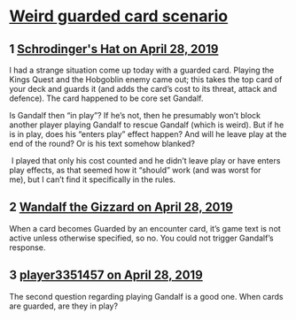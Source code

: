 # [Weird guarded card scenario](https://community.fantasyflightgames.com/topic/294607-weird-guarded-card-scenario/)

## 1 [Schrodinger&#039;s Hat on April 28, 2019](https://community.fantasyflightgames.com/topic/294607-weird-guarded-card-scenario/?do=findComment&comment=3690743)

I had a strange situation come up today with a guarded card. Playing the Kings Quest and the Hobgoblin enemy came out; this takes the top card of your deck and guards it (and adds the card’s cost to its threat, attack and defence). The card happened to be core set Gandalf. 

Is Gandalf then “in play”? If he’s not, then he presumably won’t block another player playing Gandalf to rescue Gandalf (which is weird). But if he is in play, does his “enters play” effect happen? And will he leave play at the end of the round? Or is his text somehow blanked?

 I played that only his cost counted and he didn’t leave play or have enters play effects, as that seemed how it “should” work (and was worst for me), but I can’t find it specifically in the rules. 

## 2 [Wandalf the Gizzard on April 28, 2019](https://community.fantasyflightgames.com/topic/294607-weird-guarded-card-scenario/?do=findComment&comment=3690848)

When a card becomes Guarded by an encounter card, it’s game text is not active unless otherwise specified, so no. You could not trigger Gandalf’s response.

## 3 [player3351457 on April 28, 2019](https://community.fantasyflightgames.com/topic/294607-weird-guarded-card-scenario/?do=findComment&comment=3690996)

The second question regarding playing Gandalf is a good one. When cards are guarded, are they in play?


